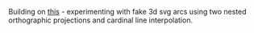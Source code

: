 Building on [this](http://bl.ocks.org/dwtkns/4686432) - experimenting with fake 3d svg arcs using two nested orthographic projections and cardinal line interpolation.